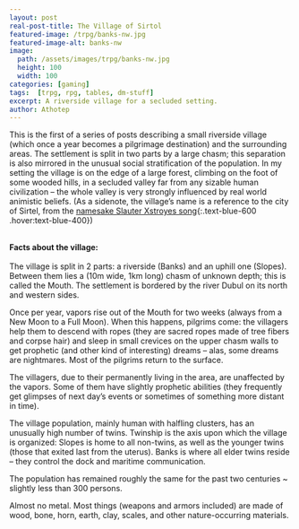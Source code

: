 ```yaml
---
layout: post
real-post-title: The Village of Sirtol
featured-image: /trpg/banks-nw.jpg
featured-image-alt: banks-nw
image:
  path: /assets/images/trpg/banks-nw.jpg
  height: 100
  width: 100
categories: [gaming]
tags:  [trpg, rpg, tables, dm-stuff]
excerpt: A riverside village for a secluded setting.
author: Athotep
---
```


This is the first of a series of posts describing a small riverside village (which once a year becomes a pilgrimage destination) and the surrounding areas. The settlement is split in two parts by a large chasm; this separation is also mirrored in the unusual social stratification of the population. In my setting the village is on the edge of a large forest, climbing on the foot of some wooded hills, in a secluded valley far from any sizable human civilization – the whole valley is very strongly influenced by real world animistic beliefs. (As a sidenote, the village’s name is a reference to the city of Sirtel, from the [namesake Slauter Xstroyes song](https://youtu.be/9DMVpvlp020){:.text-blue-600 .hover:text-blue-400})  
<br>

**Facts about the village:**  
<br>
The village is split in 2 parts: a riverside (Banks) and an uphill one (Slopes). Between them lies a (10m wide, 1km long) chasm of unknown depth; this is called the Mouth. The settlement is bordered by the river Dubul on its north and western sides.

Once per year, vapors rise out of the Mouth for two weeks (always from a New Moon to a Full Moon). When this happens, pilgrims come: the villagers help them to descend with ropes (they are sacred ropes made of tree fibers and corpse hair) and sleep in small crevices on the upper chasm walls to get prophetic (and other kind of interesting) dreams – alas, some dreams are nightmares. Most of the pilgrims return to the surface.

The villagers, due to their permanently living in the area, are unaffected by the vapors. Some of them have slightly prophetic abilities (they frequently get glimpses of next day’s events or sometimes of something more distant in time).

The village population, mainly human with halfling clusters, has an unusually high number of twins. Twinship is the axis upon which the village is organized: Slopes is home to all non-twins, as well as the younger twins (those that exited last from the uterus). Banks is where all elder twins reside – they control the dock and maritime communication.

The population has remained roughly the same for the past two centuries ~ slightly less than 300 persons.

Almost no metal. Most things (weapons and armors included) are made of wood, bone, horn, earth, clay, scales, and other nature-occurring materials. 